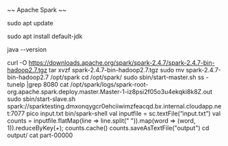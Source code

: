 ~~ Apache Spark ~~

sudo apt update

sudo apt install default-jdk

java --version

curl -O https://downloads.apache.org/spark/spark-2.4.7/spark-2.4.7-bin-hadoop2.7.tgz 
tar xvzf spark-2.4.7-bin-hadoop2.7.tgz 
sudo mv spark-2.4.7-bin-hadoop2.7 /opt/spark
cd /opt/spark/
sudo sbin/start-master.sh
ss -tunelp |grep 8080
cat /opt/spark/logs/spark-root-org.apache.spark.deploy.master.Master-1-iz8psi2f05o3u4ekqki8k8Z.out
sudo sbin/start-slave.sh spark://sparktesting.dmxonqygcr0ehciiwimzfeacqd.bx.internal.cloudapp.net:7077
pico input.txt
bin/spark-shell
val inputfile = sc.textFile(“input.txt”)
val counts = inputfile.flatMap(line => line.split(" ")).map(word => (word, 1)).reduceByKey(_+_);
counts.cache()
counts.saveAsTextFile("output")
cd output/
cat part-00000
